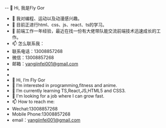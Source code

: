 -- 👋 Hi, 我是Fly Gor
- 👀 我对编程、运动以及动漫感兴趣。
- 🌱 目前正进行html、css、js、react、ts的学习。
- 💞️ 前端工作一年经验，最近在找一份有大佬带队能交流前端技术迅速成长的工作。
- 📫 怎么联系我：
- 联系电话：13008857268
- 微信：13008857268
- 邮箱：yangjinfei001@gmail.com
-  
-   
- 👋 Hi, I’m Fly Gor
- 👀 I’m interested in programming,fitness and anime.
- 🌱 I’m currently learning TS,React,JS,HTML5 and CSS3.
- 💞️ I'm looking for a job where I can grow fast.
- 📫 How to reach me:
- Wechat:13008857268
- Mobile Phone:13008857268
- email：yangjinfei001@gmail.com

<!---
JimmFly/JimmFly is a ✨ special ✨ repository because its `README.md` (this file) appears on your GitHub profile.
You can click the Preview link to take a look at your changes.
--->
